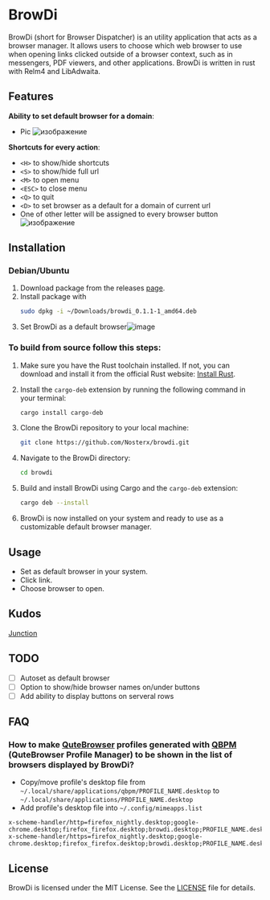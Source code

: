 # BrowDi

BrowDi (short for Browser Dispatcher) is an utility application that acts as a browser manager. It allows users to choose which web browser to use when opening links clicked outside of a browser context, such as in messengers, PDF viewers, and other applications. BrowDi is written in rust with Relm4 and LibAdwaita.

## Features
**Ability to set default browser for a domain**: 
+ Pic
![изображение](https://github.com/Nosterx/browdi/assets/4470993/c1c2cefa-2d2f-49b1-b273-4df8fdaee5dd)

**Shortcuts for every action**: 
+ `<H>` to show/hide shortcuts
+ `<S>` to show/hide full url
+ `<M>` to open menu
+ `<ESC>` to close menu
+ `<Q>` to quit
+ `<D>` to set browser as a default for a domain of current url
+ One of other letter will be assigned to every browser button
![изображение](https://github.com/Nosterx/browdi/assets/4470993/9c4eba60-15ae-4192-9710-06dc1bb23ba1)


## Installation

### Debian/Ubuntu
1. Download package from the releases [page](https://github.com/Nosterx/browdi/releases).
2. Install package with
   ```bash
   sudo dpkg -i ~/Downloads/browdi_0.1.1-1_amd64.deb
   ```
3. Set BrowDi as a default browser![image](https://github.com/Nosterx/browdi/assets/4470993/ccc3bd3e-86ac-466e-8fc9-8cb951d33dca)


### To build from source follow this steps:

1. Make sure you have the Rust toolchain installed. If not, you can download and install it from the official Rust website: [Install Rust](https://www.rust-lang.org/tools/install).

2. Install the `cargo-deb` extension by running the following command in your terminal:

    ```bash
    cargo install cargo-deb
    ```

3. Clone the BrowDi repository to your local machine:

    ```bash
    git clone https://github.com/Nosterx/browdi.git
    ```

4. Navigate to the BrowDi directory:

    ```bash
    cd browdi
    ```

5. Build and install BrowDi using Cargo and the `cargo-deb` extension:

    ```bash
    cargo deb --install
    ```

6. BrowDi is now installed on your system and ready to use as a customizable default browser manager.

## Usage
+ Set as default browser in your system.
+ Click link.
+ Choose browser to open.

## Kudos
[Junction](https://github.com/sonnyp/Junction)

## TODO
- [ ] Autoset as default browser
- [ ] Option to show/hide browser names on/under buttons
- [ ] Add ability to display buttons on serveral rows

## FAQ
### How to make [QuteBrowser](https://github.com/qutebrowser/qutebrowser/tree/main) profiles generated with [QBPM](https://github.com/pvsr/qbpm/) (QuteBrowser Profile Manager) to be shown in the list of browsers displayed by BrowDi?
- Copy/move profile's desktop file from `~/.local/share/applications/qbpm/PROFILE_NAME.desktop` to `~/.local/share/applications/PROFILE_NAME.desktop`
- Add profile's desktop file into `~/.config/mimeapps.list`
```
x-scheme-handler/http=firefox_nightly.desktop;google-chrome.desktop;firefox_firefox.desktop;browdi.desktop;PROFILE_NAME.desktop;
x-scheme-handler/https=firefox_nightly.desktop;google-chrome.desktop;firefox_firefox.desktop;browdi.desktop;PROFILE_NAME.desktop;
```

## License

BrowDi is licensed under the MIT License. See the [LICENSE](LICENSE) file for details.
